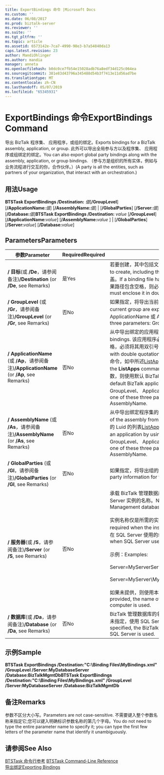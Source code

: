 ```yaml
---
title: ExportBindings 命令 |Microsoft Docs
ms.custom: ''
ms.date: 06/08/2017
ms.prod: biztalk-server
ms.reviewer: ''
ms.suite: ''
ms.tgt_pltfrm: ''
ms.topic: article
ms.assetid: 6573142e-7ca7-4990-98e3-b7a54840da13
caps.latest.revision: 23
author: MandiOhlinger
ms.author: mandia
manager: anneta
ms.openlocfilehash: b0dc0ce7fb54e15028adb76a8edf34d125c064ea
ms.sourcegitcommit: 381e83d43796a345488d54b3f7413e11d56ad7be
ms.translationtype: MT
ms.contentlocale: zh-CN
ms.lasthandoff: 05/07/2019
ms.locfileid: "65345931"
---
```

# <a name="exportbindings-command"></a><span data-ttu-id="b4323-102">ExportBindings 命令</span><span class="sxs-lookup"><span data-stu-id="b4323-102">ExportBindings Command</span></span>
<span data-ttu-id="b4323-103">导出 BizTalk 程序集、 应用程序，或组的绑定。</span><span class="sxs-lookup"><span data-stu-id="b4323-103">Exports bindings for a BizTalk assembly, application, or group.</span></span> <span data-ttu-id="b4323-104">此外可以导出全局参与方以及程序集、 应用程序或组绑定的绑定。</span><span class="sxs-lookup"><span data-stu-id="b4323-104">You can also export global party bindings along with the assembly, application, or group bindings.</span></span> <span data-ttu-id="b4323-105">（参与方是组织的所有实体，例如与业务流程进行交互的你，合作伙伴。）</span><span class="sxs-lookup"><span data-stu-id="b4323-105">(A party is all the entities, such as partners of your organization, that interact with an orchestration.)</span></span>  
  
## <a name="usage"></a><span data-ttu-id="b4323-106">用法</span><span class="sxs-lookup"><span data-stu-id="b4323-106">Usage</span></span>  
 <span data-ttu-id="b4323-107">**BTSTask ExportBindings /Destination:** *值*[**/GroupLevel**] [**/ApplicationName:**<em>值</em>] [**/AssemblyName:**<em>值</em>] &#124; [**/GlobalParties**] [**/Server:**<em>值</em>] [**/Database:**<em>值</em>]</span><span class="sxs-lookup"><span data-stu-id="b4323-107">**BTSTask ExportBindings /Destination:** *value* [**/GroupLevel**] [**/ApplicationName:**<em>value</em>] [**/AssemblyName:**<em>value</em> ] &#124; [**/GlobalParties**] [**/Server:**<em>value</em>] [**/Database:**<em>value</em>]</span></span>  
  
## <a name="parameters"></a><span data-ttu-id="b4323-108">Parameters</span><span class="sxs-lookup"><span data-stu-id="b4323-108">Parameters</span></span>  
  
|<span data-ttu-id="b4323-109">参数</span><span class="sxs-lookup"><span data-stu-id="b4323-109">Parameter</span></span>|<span data-ttu-id="b4323-110">Required</span><span class="sxs-lookup"><span data-stu-id="b4323-110">Required</span></span>|<span data-ttu-id="b4323-111">ReplTest1</span><span class="sxs-lookup"><span data-stu-id="b4323-111">Value</span></span>|  
|---------------|--------------|-----------|  
|<span data-ttu-id="b4323-112">**/ 目标**(或 **/De**，请参阅备注)</span><span class="sxs-lookup"><span data-stu-id="b4323-112">**/Destination** (or **/De**, see Remarks)</span></span>|<span data-ttu-id="b4323-113">是</span><span class="sxs-lookup"><span data-stu-id="b4323-113">Yes</span></span>|<span data-ttu-id="b4323-114">若要创建，其中包括文件名的绑定文件的完整路径。</span><span class="sxs-lookup"><span data-stu-id="b4323-114">Full path of the binding file to create, including the file name.</span></span> <span data-ttu-id="b4323-115">如果绑定文件具有相同的路径已存在，则将覆盖。</span><span class="sxs-lookup"><span data-stu-id="b4323-115">If a binding file having the same path already exists, it is overwritten.</span></span> <span data-ttu-id="b4323-116">如果路径包含空格，则必须将其括在双引号 （"）。</span><span class="sxs-lookup"><span data-stu-id="b4323-116">If the path includes spaces, you must enclose it in double quotation marks (").</span></span>|  
|<span data-ttu-id="b4323-117">**/ GroupLevel** (或 **/Gr**，请参阅备注)</span><span class="sxs-lookup"><span data-stu-id="b4323-117">**/GroupLevel** (or **/Gr**, see Remarks)</span></span>|<span data-ttu-id="b4323-118">否</span><span class="sxs-lookup"><span data-stu-id="b4323-118">No</span></span>|<span data-ttu-id="b4323-119">如果指定，将导出当前组中的所有绑定。</span><span class="sxs-lookup"><span data-stu-id="b4323-119">When specified, all bindings in the current group are exported.</span></span> <span data-ttu-id="b4323-120">您可以指定以下三个参数之一：GroupLevel、 ApplicationName 或 AssemblyName。</span><span class="sxs-lookup"><span data-stu-id="b4323-120">You can specify only one of these three parameters: GroupLevel, ApplicationName, or AssemblyName.</span></span>|  
|<span data-ttu-id="b4323-121">**/ ApplicationName** (或 **/Ap**，请参阅备注)</span><span class="sxs-lookup"><span data-stu-id="b4323-121">**/ApplicationName** (or **/Ap**, see Remarks)</span></span>|<span data-ttu-id="b4323-122">否</span><span class="sxs-lookup"><span data-stu-id="b4323-122">No</span></span>|<span data-ttu-id="b4323-123">从中导出绑定的应用程序名称。</span><span class="sxs-lookup"><span data-stu-id="b4323-123">Name of the application from which to export bindings.</span></span> <span data-ttu-id="b4323-124">该应用程序必须存在。</span><span class="sxs-lookup"><span data-stu-id="b4323-124">The application must exist.</span></span> <span data-ttu-id="b4323-125">如果名称包含空格，必须将其用双引号 （"）。</span><span class="sxs-lookup"><span data-stu-id="b4323-125">If the name includes spaces, you must enclose it with double quotation marks (").</span></span> <span data-ttu-id="b4323-126">若要验证的应用程序名称，可以使用**ListApps**命令，如中所述[ListApps 命令](../core/listapps-command.md)。</span><span class="sxs-lookup"><span data-stu-id="b4323-126">To verify the application name, you can use the **ListApps** command, as described in [ListApps Command](../core/listapps-command.md).</span></span> <span data-ttu-id="b4323-127">如果未指定此参数，则使用默认 BizTalk 应用程序。</span><span class="sxs-lookup"><span data-stu-id="b4323-127">If this parameter is not specified, the default BizTalk application is used.</span></span> <span data-ttu-id="b4323-128">您可以指定以下三个参数之一：GroupLevel、 ApplicationName 或 AssemblyName。</span><span class="sxs-lookup"><span data-stu-id="b4323-128">You can specify only one of these three parameters: GroupLevel, ApplicationName, or AssemblyName.</span></span>|  
|<span data-ttu-id="b4323-129">**/ AssemblyName** (或 **/As**，请参阅备注)</span><span class="sxs-lookup"><span data-stu-id="b4323-129">**/AssemblyName** (or **/As**, see Remarks)</span></span>|<span data-ttu-id="b4323-130">否</span><span class="sxs-lookup"><span data-stu-id="b4323-130">No</span></span>|<span data-ttu-id="b4323-131">从中导出绑定程序集的本地唯一标识符 (LUID)。</span><span class="sxs-lookup"><span data-stu-id="b4323-131">Locally unique identifier (LUID) of the assembly from which to export bindings.</span></span> <span data-ttu-id="b4323-132">可以通过应用程序中查看项目的 Luid 的列表[ListApp 命令](../core/listapp-command.md)。</span><span class="sxs-lookup"><span data-stu-id="b4323-132">You can view the list of LUIDs for the artifacts in an application by using the [ListApp Command](../core/listapp-command.md).</span></span> <span data-ttu-id="b4323-133">您可以指定以下三个参数之一：GroupLevel、 ApplicationName 或 AssemblyName。</span><span class="sxs-lookup"><span data-stu-id="b4323-133">You can specify only one of these three parameters: GroupLevel, ApplicationName, or AssemblyName.</span></span>|  
|<span data-ttu-id="b4323-134">**/ GlobalParties** (或 **/Gl**，请参阅备注)</span><span class="sxs-lookup"><span data-stu-id="b4323-134">**/GlobalParties** (or **/Gl**, see Remarks)</span></span>|<span data-ttu-id="b4323-135">否</span><span class="sxs-lookup"><span data-stu-id="b4323-135">No</span></span>|<span data-ttu-id="b4323-136">如果指定，将导出组的全局参与方信息。</span><span class="sxs-lookup"><span data-stu-id="b4323-136">When specified, exports the global party information for the group.</span></span>|  
|<span data-ttu-id="b4323-137">**/ 服务器**(或 **/S**，请参阅备注)</span><span class="sxs-lookup"><span data-stu-id="b4323-137">**/Server** (or **/S**, see Remarks)</span></span>|<span data-ttu-id="b4323-138">否</span><span class="sxs-lookup"><span data-stu-id="b4323-138">No</span></span>|<span data-ttu-id="b4323-139">承载 BizTalk 管理数据库，在窗体 ServerName\InstanceName，端口中的 SQL Server 实例的名称。</span><span class="sxs-lookup"><span data-stu-id="b4323-139">Name of the SQL Server instance hosting the BizTalk Management database, in the form ServerName\InstanceName,Port.</span></span><br /><br /> <span data-ttu-id="b4323-140">实例名称仅是所需的实例名称不同于服务器名称时。</span><span class="sxs-lookup"><span data-stu-id="b4323-140">Instance name is only required when the instance name is different than the server name.</span></span> <span data-ttu-id="b4323-141">端口是仅在 SQL Server 使用的端口号而不是默认 (1433) 时所需。</span><span class="sxs-lookup"><span data-stu-id="b4323-141">Port is only required when SQL Server uses a port number other than the default (1433).</span></span><br /><br /> <span data-ttu-id="b4323-142">示例：</span><span class="sxs-lookup"><span data-stu-id="b4323-142">Examples:</span></span><br /><br /> <span data-ttu-id="b4323-143">Server=MyServer</span><span class="sxs-lookup"><span data-stu-id="b4323-143">Server=MyServer</span></span><br /><br /> <span data-ttu-id="b4323-144">Server=MyServer\MySQLServer,1533</span><span class="sxs-lookup"><span data-stu-id="b4323-144">Server=MyServer\MySQLServer,1533</span></span><br /><br /> <span data-ttu-id="b4323-145">如果未提供，则使用本地计算机上运行的 SQL Server 实例的名称。</span><span class="sxs-lookup"><span data-stu-id="b4323-145">If not provided, the name of the SQL Server instance running on the local computer is used.</span></span>|  
|<span data-ttu-id="b4323-146">**/ 数据库**(或 **/Da**，请参阅备注)</span><span class="sxs-lookup"><span data-stu-id="b4323-146">**/Database** (or **/Da**, see Remarks)</span></span>|<span data-ttu-id="b4323-147">否</span><span class="sxs-lookup"><span data-stu-id="b4323-147">No</span></span>|<span data-ttu-id="b4323-148">BizTalk 管理数据库的名称。</span><span class="sxs-lookup"><span data-stu-id="b4323-148">Name of the BizTalk Management database.</span></span> <span data-ttu-id="b4323-149">如果未指定，使用 SQL Server 的本地实例中运行的 BizTalk 管理数据库。</span><span class="sxs-lookup"><span data-stu-id="b4323-149">If not specified, the BizTalk Management database running in the local instance of SQL Server is used.</span></span>|  
  
## <a name="sample"></a><span data-ttu-id="b4323-150">示例</span><span class="sxs-lookup"><span data-stu-id="b4323-150">Sample</span></span>  
 <span data-ttu-id="b4323-151">**BTSTask ExportBindings /Destination:"C:\Binding Files\MyBindings.xml" /GroupLevel /Server:MyDatabaseServer /Database:BizTalkMgmtDb**</span><span class="sxs-lookup"><span data-stu-id="b4323-151">**BTSTask ExportBindings /Destination:"C:\Binding Files\MyBindings.xml" /GroupLevel /Server:MyDatabaseServer /Database:BizTalkMgmtDb**</span></span>  
  
## <a name="remarks"></a><span data-ttu-id="b4323-152">备注</span><span class="sxs-lookup"><span data-stu-id="b4323-152">Remarks</span></span>  
 <span data-ttu-id="b4323-153">参数不区分大小写。</span><span class="sxs-lookup"><span data-stu-id="b4323-153">Parameters are not case-sensitive.</span></span> <span data-ttu-id="b4323-154">不需要键入整个参数名称来指定它;您可以键入明确标识参数名称的第几个字母。</span><span class="sxs-lookup"><span data-stu-id="b4323-154">You do not need to type the entire parameter name to specify it; you can type the first few letters of the parameter name that identify it unambiguously.</span></span>  
  
## <a name="see-also"></a><span data-ttu-id="b4323-155">请参阅</span><span class="sxs-lookup"><span data-stu-id="b4323-155">See Also</span></span>  
 <span data-ttu-id="b4323-156">[BTSTask 命令行参考](../core/btstask-command-line-reference.md) </span><span class="sxs-lookup"><span data-stu-id="b4323-156">[BTSTask Command-Line Reference](../core/btstask-command-line-reference.md) </span></span>  
 [<span data-ttu-id="b4323-157">导出绑定</span><span class="sxs-lookup"><span data-stu-id="b4323-157">Exporting Bindings</span></span>](../core/exporting-bindings6.md)